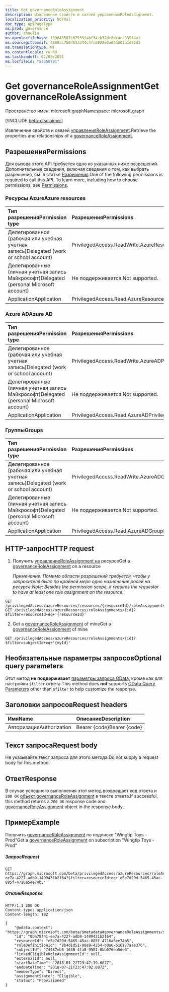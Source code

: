 ```yaml
---
title: Get governanceRoleAssignment
description: Извлечение свойств и связей управленияRoleAssignment.
localization_priority: Normal
doc_type: apiPageType
ms.prod: governance
author: shauliu
ms.openlocfilehash: 109643587c07939fabf34eb37dc8dc4ca93914a1
ms.sourcegitcommit: 4888ac7504533344c4fc6828e2a06a002a1d72d3
ms.translationtype: MT
ms.contentlocale: ru-RU
ms.lasthandoff: 07/09/2021
ms.locfileid: "53350791"
---
```

# <a name="get-governanceroleassignment"></a><span data-ttu-id="5e44e-103">Get governanceRoleAssignment</span><span class="sxs-lookup"><span data-stu-id="5e44e-103">Get governanceRoleAssignment</span></span>

<span data-ttu-id="5e44e-104">Пространство имен: microsoft.graph</span><span class="sxs-lookup"><span data-stu-id="5e44e-104">Namespace: microsoft.graph</span></span>

[!INCLUDE [beta-disclaimer](../../includes/beta-disclaimer.md)]

<span data-ttu-id="5e44e-105">Извлечение свойств и связей [управленияRoleAssignment](../resources/governanceroleassignment.md).</span><span class="sxs-lookup"><span data-stu-id="5e44e-105">Retrieve the properties and relationships of a [governanceRoleAssignment](../resources/governanceroleassignment.md).</span></span>

## <a name="permissions"></a><span data-ttu-id="5e44e-106">Разрешения</span><span class="sxs-lookup"><span data-stu-id="5e44e-106">Permissions</span></span>
<span data-ttu-id="5e44e-p101">Для вызова этого API требуется одно из указанных ниже разрешений. Дополнительные сведения, включая сведения о том, как выбрать разрешения, см. в статье [Разрешения](/graph/permissions-reference#privileged-access-permissions).</span><span class="sxs-lookup"><span data-stu-id="5e44e-p101">One of the following permissions is required to call this API. To learn more, including how to choose permissions, see [Permissions](/graph/permissions-reference#privileged-access-permissions).</span></span>

### <a name="azure-resources"></a><span data-ttu-id="5e44e-109">Ресурсы Azure</span><span class="sxs-lookup"><span data-stu-id="5e44e-109">Azure resources</span></span>

| <span data-ttu-id="5e44e-110">Тип разрешения</span><span class="sxs-lookup"><span data-stu-id="5e44e-110">Permission type</span></span> | <span data-ttu-id="5e44e-111">Разрешения</span><span class="sxs-lookup"><span data-stu-id="5e44e-111">Permissions</span></span> |
|:--------------- |:----------- |
| <span data-ttu-id="5e44e-112">Делегированное (рабочая или учебная учетная запись)</span><span class="sxs-lookup"><span data-stu-id="5e44e-112">Delegated (work or school account)</span></span> | <span data-ttu-id="5e44e-113">PrivilegedAccess.ReadWrite.AzureResources</span><span class="sxs-lookup"><span data-stu-id="5e44e-113">PrivilegedAccess.ReadWrite.AzureResources</span></span> |
| <span data-ttu-id="5e44e-114">Делегированные (личная учетная запись Майкрософт)</span><span class="sxs-lookup"><span data-stu-id="5e44e-114">Delegated (personal Microsoft account)</span></span> | <span data-ttu-id="5e44e-115">Не поддерживается.</span><span class="sxs-lookup"><span data-stu-id="5e44e-115">Not supported.</span></span> |
| <span data-ttu-id="5e44e-116">Application</span><span class="sxs-lookup"><span data-stu-id="5e44e-116">Application</span></span> | <span data-ttu-id="5e44e-117">PrivilegedAccess.Read.AzureResources</span><span class="sxs-lookup"><span data-stu-id="5e44e-117">PrivilegedAccess.Read.AzureResources</span></span> |

### <a name="azure-ad"></a><span data-ttu-id="5e44e-118">Azure AD</span><span class="sxs-lookup"><span data-stu-id="5e44e-118">Azure AD</span></span>

| <span data-ttu-id="5e44e-119">Тип разрешения</span><span class="sxs-lookup"><span data-stu-id="5e44e-119">Permission type</span></span> | <span data-ttu-id="5e44e-120">Разрешения</span><span class="sxs-lookup"><span data-stu-id="5e44e-120">Permissions</span></span> |
|:--------------- |:----------- |
| <span data-ttu-id="5e44e-121">Делегированное (рабочая или учебная учетная запись)</span><span class="sxs-lookup"><span data-stu-id="5e44e-121">Delegated (work or school account)</span></span> | <span data-ttu-id="5e44e-122">PrivilegedAccess.ReadWrite.AzureAD</span><span class="sxs-lookup"><span data-stu-id="5e44e-122">PrivilegedAccess.ReadWrite.AzureAD</span></span> |
| <span data-ttu-id="5e44e-123">Делегированные (личная учетная запись Майкрософт)</span><span class="sxs-lookup"><span data-stu-id="5e44e-123">Delegated (personal Microsoft account)</span></span> | <span data-ttu-id="5e44e-124">Не поддерживается.</span><span class="sxs-lookup"><span data-stu-id="5e44e-124">Not supported.</span></span> |
| <span data-ttu-id="5e44e-125">Application</span><span class="sxs-lookup"><span data-stu-id="5e44e-125">Application</span></span> | <span data-ttu-id="5e44e-126">PrivilegedAccess.Read.AzureAD</span><span class="sxs-lookup"><span data-stu-id="5e44e-126">PrivilegedAccess.Read.AzureAD</span></span> |

### <a name="groups"></a><span data-ttu-id="5e44e-127">Группы</span><span class="sxs-lookup"><span data-stu-id="5e44e-127">Groups</span></span>

|<span data-ttu-id="5e44e-128">Тип разрешения</span><span class="sxs-lookup"><span data-stu-id="5e44e-128">Permission type</span></span> | <span data-ttu-id="5e44e-129">Разрешения</span><span class="sxs-lookup"><span data-stu-id="5e44e-129">Permissions</span></span> |
|:-------------- |:----------- |
| <span data-ttu-id="5e44e-130">Делегированное (рабочая или учебная учетная запись)</span><span class="sxs-lookup"><span data-stu-id="5e44e-130">Delegated (work or school account)</span></span> | <span data-ttu-id="5e44e-131">PrivilegedAccess.ReadWrite.AzureADGroup</span><span class="sxs-lookup"><span data-stu-id="5e44e-131">PrivilegedAccess.ReadWrite.AzureADGroup</span></span> |
| <span data-ttu-id="5e44e-132">Делегированные (личная учетная запись Майкрософт)</span><span class="sxs-lookup"><span data-stu-id="5e44e-132">Delegated (personal Microsoft account)</span></span> | <span data-ttu-id="5e44e-133">Не поддерживается.</span><span class="sxs-lookup"><span data-stu-id="5e44e-133">Not supported.</span></span> |
| <span data-ttu-id="5e44e-134">Application</span><span class="sxs-lookup"><span data-stu-id="5e44e-134">Application</span></span> | <span data-ttu-id="5e44e-135">PrivilegedAccess.Read.AzureADGroup</span><span class="sxs-lookup"><span data-stu-id="5e44e-135">PrivilegedAccess.Read.AzureADGroup</span></span> |

## <a name="http-request"></a><span data-ttu-id="5e44e-136">HTTP-запрос</span><span class="sxs-lookup"><span data-stu-id="5e44e-136">HTTP request</span></span>
<!-- { "blockType": "ignored" } -->
1. <span data-ttu-id="5e44e-137">Получить [управлениеRoleAssignment на](../resources/governanceroleassignment.md) ресурсе</span><span class="sxs-lookup"><span data-stu-id="5e44e-137">Get a [governanceRoleAssignment](../resources/governanceroleassignment.md) on a resource</span></span>

    <span data-ttu-id="5e44e-138">*Примечание. Помимо области разрешений требуется, чтобы у запросителя было по крайней мере одно назначение ролей на ресурсе.*</span><span class="sxs-lookup"><span data-stu-id="5e44e-138">*Note: Besides the permission scope, it requires the requestor to have at least one role assignment on the resource.*</span></span> 
```http
GET /privilegedAccess/azureResources/resources/{resourceId}/roleAssignments/{id}
GET /privilegedAccess/azureResources/roleAssignments/{id}?$filter=resourceId+eq+'{resourceId}'
```
2. <span data-ttu-id="5e44e-139">Get a [governanceRoleAssignment](../resources/governanceroleassignment.md) of mine</span><span class="sxs-lookup"><span data-stu-id="5e44e-139">Get a [governanceRoleAssignment](../resources/governanceroleassignment.md) of mine</span></span>
```http
GET /privilegedAccess/azureResources/roleAssignments/{id}?$filter=subjectId+eq+'{myId}'
```

## <a name="optional-query-parameters"></a><span data-ttu-id="5e44e-140">Необязательные параметры запросов</span><span class="sxs-lookup"><span data-stu-id="5e44e-140">Optional query parameters</span></span>
<span data-ttu-id="5e44e-141">Этот метод **не поддерживает** [параметры запроса OData,](/graph/query-parameters) кроме как для настройки `$filter` ответа.</span><span class="sxs-lookup"><span data-stu-id="5e44e-141">This method does **not** supports [OData Query Parameters](/graph/query-parameters) other than `$filter` to help customize the response.</span></span>

## <a name="request-headers"></a><span data-ttu-id="5e44e-142">Заголовки запросов</span><span class="sxs-lookup"><span data-stu-id="5e44e-142">Request headers</span></span>
| <span data-ttu-id="5e44e-143">Имя</span><span class="sxs-lookup"><span data-stu-id="5e44e-143">Name</span></span>      |<span data-ttu-id="5e44e-144">Описание</span><span class="sxs-lookup"><span data-stu-id="5e44e-144">Description</span></span>|
|:----------|:----------|
| <span data-ttu-id="5e44e-145">Авторизация</span><span class="sxs-lookup"><span data-stu-id="5e44e-145">Authorization</span></span>  | <span data-ttu-id="5e44e-146">Bearer {code}</span><span class="sxs-lookup"><span data-stu-id="5e44e-146">Bearer {code}</span></span>|

## <a name="request-body"></a><span data-ttu-id="5e44e-147">Текст запроса</span><span class="sxs-lookup"><span data-stu-id="5e44e-147">Request body</span></span>
<span data-ttu-id="5e44e-148">Не указывайте текст запроса для этого метода.</span><span class="sxs-lookup"><span data-stu-id="5e44e-148">Do not supply a request body for this method.</span></span>
## <a name="response"></a><span data-ttu-id="5e44e-149">Ответ</span><span class="sxs-lookup"><span data-stu-id="5e44e-149">Response</span></span>
<span data-ttu-id="5e44e-150">В случае успешного выполнения этот метод возвращает код ответа и `200 OK` [объект governanceRoleAssignment](../resources/governanceroleassignment.md) в тексте ответа.</span><span class="sxs-lookup"><span data-stu-id="5e44e-150">If successful, this method returns a `200 OK` response code and [governanceRoleAssignment](../resources/governanceroleassignment.md) object in the response body.</span></span>
## <a name="example"></a><span data-ttu-id="5e44e-151">Пример</span><span class="sxs-lookup"><span data-stu-id="5e44e-151">Example</span></span>
<!-- {
  "blockType": "request",
  "name": "get_governanceroleassignment"
}-->
<span data-ttu-id="5e44e-152">Получить [governanceRoleAssignment](../resources/governanceroleassignment.md) по подписке "Wingtip Toys - Prod"</span><span class="sxs-lookup"><span data-stu-id="5e44e-152">Get a [governanceRoleAssignment](../resources/governanceroleassignment.md) on subscription "Wingtip Toys - Prod"</span></span>
##### <a name="request"></a><span data-ttu-id="5e44e-153">Запрос</span><span class="sxs-lookup"><span data-stu-id="5e44e-153">Request</span></span>
```http
GET https://graph.microsoft.com/beta/privilegedAccess/azureResources/roleAssignments/0ba78f41-ee7a-4227-adb9-1499431b2164?$filter=resourceId+eq+'e5e7d29d-5465-45ac-885f-4716a5ee74b5'
```
##### <a name="response"></a><span data-ttu-id="5e44e-154">Отклик</span><span class="sxs-lookup"><span data-stu-id="5e44e-154">Response</span></span>
<!-- {
  "blockType": "response",
  "truncated": false,
  "@odata.type": "microsoft.graph.governanceRoleAssignment"
} -->
```http
HTTP/1.1 200 OK
Content-type: application/json
Content-length: 182

{
    "@odata.context": "https://graph.microsoft.com/beta/$metadata#governanceRoleAssignments/$entity",
    "id": "0ba78f41-ee7a-4227-adb9-1499431b2164",
    "resourceId": "e5e7d29d-5465-45ac-885f-4716a5ee74b5",
    "roleDefinitionId": "8b4d1d51-08e9-4254-b0a6-b16177aae376",
    "subjectId": "74487eb5-1630-4fa8-9581-0bb076ea5de3",
    "linkedEligibleRoleAssignmentId": null,
    "externalId": null,
    "startDateTime": "2018-01-22T23:47:19.687Z",
    "endDateTime": "2018-07-21T23:47:02.887Z",
    "memberType": "Direct",
    "assignmentState": "Eligible",
    "status": "Provisioned"
}
```

<!-- uuid: 8fcb5dbc-d5aa-4681-8e31-b001d5168d79
2015-10-25 14:57:30 UTC -->
<!--
{
  "type": "#page.annotation",
  "description": "Get governanceRoleAssignment",
  "keywords": "",
  "section": "documentation",
  "tocPath": "",
  "suppressions": []
}
-->


